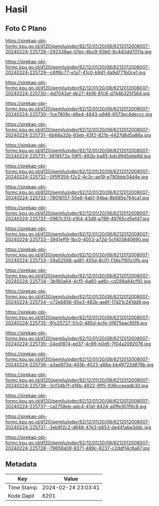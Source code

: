 # Hasil

## Foto C Plano

https://sirekap-obj-formc.kpu.go.id/d120/pemilu/pdpr/62/12/01/20/08/6212012008007-20240224-225728--282338ae-07ec-4bc9-93b0-8c440dd7011a.jpg

https://sirekap-obj-formc.kpu.go.id/d120/pemilu/pdpr/62/12/01/20/08/6212012008007-20240224-225729--c6ff6c77-e1a7-41c0-b9d1-4a9d771b0ce1.jpg

https://sirekap-obj-formc.kpu.go.id/d120/pemilu/pdpr/62/12/01/20/08/6212012008007-20240224-225730--4d7043af-db27-4b16-81c8-d744b325f564.jpg

https://sirekap-obj-formc.kpu.go.id/d120/pemilu/pdpr/62/12/01/20/08/6212012008007-20240224-225730--1ce7809c-d6e4-4843-a946-6573ec4deccc.jpg

https://sirekap-obj-formc.kpu.go.id/d120/pemilu/pdpr/62/12/01/20/08/6212012008007-20240224-225731--6b66a32b-93eb-43f2-821b-4427d8d5a86a.jpg

https://sirekap-obj-formc.kpu.go.id/d120/pemilu/pdpr/62/12/01/20/08/6212012008007-20240224-225731--3619572a-59f5-492b-ba85-bdc9945dde6d.jpg

https://sirekap-obj-formc.kpu.go.id/d120/pemilu/pdpr/62/12/01/20/08/6212012008007-20240224-225732--0f5ff359-f2c2-4c3c-ae19-e790bbb34d4e.jpg

https://sirekap-obj-formc.kpu.go.id/d120/pemilu/pdpr/62/12/01/20/08/6212012008007-20240224-225732--78016157-55e6-4ab1-94ba-8b685e764ca1.jpg

https://sirekap-obj-formc.kpu.go.id/d120/pemilu/pdpr/62/12/01/20/08/6212012008007-20240224-225732--0967c313-e164-43d9-a789-49765cd5efd7.jpg

https://sirekap-obj-formc.kpu.go.id/d120/pemilu/pdpr/62/12/01/20/08/6212012008007-20240224-225733--3941eff9-1bc0-4053-a72d-5cf403840690.jpg

https://sirekap-obj-formc.kpu.go.id/d120/pemilu/pdpr/62/12/01/20/08/6212012008007-20240224-225733--59a52588-ad81-455d-8c01-f38e7f60c0fb.jpg

https://sirekap-obj-formc.kpu.go.id/d120/pemilu/pdpr/62/12/01/20/08/6212012008007-20240224-225734--3b180a64-4cf5-4a60-ad6c-cd288a84cf92.jpg

https://sirekap-obj-formc.kpu.go.id/d120/pemilu/pdpr/62/12/01/20/08/6212012008007-20240224-225734--c72eb856-95e3-482b-ae6f-17d21c241dd9.jpg

https://sirekap-obj-formc.kpu.go.id/d120/pemilu/pdpr/62/12/01/20/08/6212012008007-20240224-225735--91c25727-51c0-485d-bcfe-0f675eac95f6.jpg

https://sirekap-obj-formc.kpu.go.id/d120/pemilu/pdpr/62/12/01/20/08/6212012008007-20240224-225735--24ed1874-ed37-4c99-b0d5-7f04a2092076.jpg

https://sirekap-obj-formc.kpu.go.id/d120/pemilu/pdpr/62/12/01/20/08/6212012008007-20240224-225736--a3ad973d-493b-4023-a66a-bb49722d878b.jpg

https://sirekap-obj-formc.kpu.go.id/d120/pemilu/pdpr/62/12/01/20/08/6212012008007-20240224-225736--3cf34b7f-d16b-4822-9ff5-936cceeadb30.jpg

https://sirekap-obj-formc.kpu.go.id/d120/pemilu/pdpr/62/12/01/20/08/6212012008007-20240224-225737--ca2758eb-adc4-41a1-8424-a0ffe301f9c8.jpg

https://sirekap-obj-formc.kpu.go.id/d120/pemilu/pdpr/62/12/01/20/08/6212012008007-20240224-225737--3eb8f2c2-d848-47e3-b853-de441aba3ddc.jpg

https://sirekap-obj-formc.kpu.go.id/d120/pemilu/pdpr/62/12/01/20/08/6212012008007-20240224-225728--79659a09-8371-489c-8237-c2ddf14c6a67.jpg


## Metadata

| Key        | Value               |
| ---------- | ------------------- |
| Time Stamp | 2024-02-24 23:03:41 |
| Kode Dapil | 6201                |



